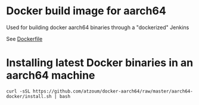 Docker build image for aarch64
==============================

Used for building docker aarch64 binaries through a "dockerized" Jenkins

See [Dockerfile](https://github.com/atzoum/docker-aarch64/blob/master/aarch64-docker/Dockerfile)

Installing latest Docker binaries in an aarch64 machine
=======================================================

````
curl -sSL https://github.com/atzoum/docker-aarch64/raw/master/aarch64-docker/install.sh | bash
````
